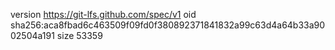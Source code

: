 version https://git-lfs.github.com/spec/v1
oid sha256:aca8fbad6c463509f09fd0f380892371841832a99c63d4a64b33a9002504a191
size 53359
